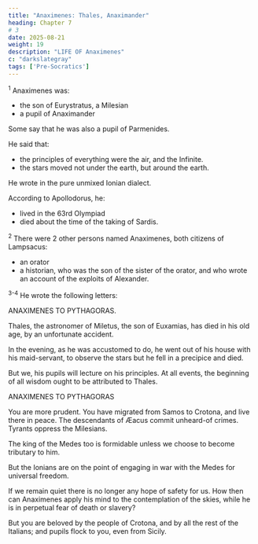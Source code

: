 ```yaml
---
title: "Anaximenes: Thales, Anaximander"
heading: Chapter 7
# 3
date: 2025-08-21
weight: 19
description: "LIFE OF Anaximenes"
c: "darkslategray"
tags: ['Pre-Socratics']
---
```



<sup>1</sup> Anaximenes was:
- the son of Eurystratus, a Milesian
- a pupil of Anaximander

Some say that he was also a pupil of Parmenides.

He said that:
- the principles of everything were the air, and the Infinite.
- the stars moved not under the earth, but around the earth. 

He wrote in the pure unmixed Ionian dialect.

According to Apollodorus, he:
- lived in the 63rd Olympiad
- died about the time of the taking of Sardis.


<sup>2</sup> There were 2 other persons named Anaximenes, both citizens of Lampsacus:
- an orator
- a historian, who was the son of the sister of the orator, and who wrote an account of the exploits of Alexander.


<sup>3-4</sup> He wrote the following letters:


ANAXIMENES TO PYTHAGORAS.

Thales, the astronomer of Miletus, the son of Euxamias, has died in his old age, by an unfortunate accident.

In the evening, as he was accustomed to do, he went out of his house with his maid-servant, to observe the stars but he fell in a precipice and died. 

But we, his pupils will lecture on his principles. At all events, the beginning of all wisdom ought to be attributed to Thales.



ANAXIMENES TO PYTHAGORAS

You are more prudent. You have migrated from Samos to Crotona, and live there in peace. The descendants of Æacus commit unheard-of crimes. Tyrants oppress the Milesians.

The king of the Medes too is formidable unless we choose to become tributary to him. 

But the Ionians are on the point of engaging in war with the Medes for universal freedom.

If we remain quiet there is no longer any hope of safety for us. How then can Anaximenes apply his mind to the contemplation of the skies, while he is in perpetual fear of death or slavery? 

But you are beloved by the people of Crotona, and by all the rest of the Italians; and pupils flock to you, even from Sicily.
